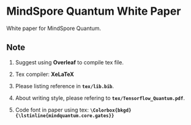 # MindSpore Quantum White Paper

White paper for MindSpore Quantum.

## Note

1. Suggest using **Overleaf** to compile tex file.

2. Tex compiler: **XeLaTeX**

3. Please listing reference in **`tex/lib.bib`**.

4. About writing style, please refering to **`tex/Tensorflow_Quantum.pdf`**.

5. Code font in paper using tex: **``\Colorbox{bkgd}{\lstinline{mindquantum.core.gates}}``**
